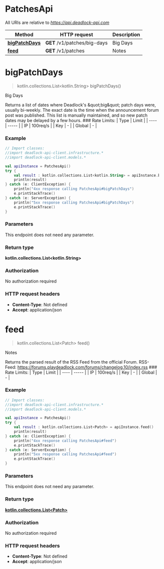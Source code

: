 # PatchesApi

All URIs are relative to *https://api.deadlock-api.com*

| Method | HTTP request | Description |
| ------------- | ------------- | ------------- |
| [**bigPatchDays**](PatchesApi.md#bigPatchDays) | **GET** /v1/patches/big-days | Big Days |
| [**feed**](PatchesApi.md#feed) | **GET** /v1/patches | Notes |


<a id="bigPatchDays"></a>
# **bigPatchDays**
> kotlin.collections.List&lt;kotlin.String&gt; bigPatchDays()

Big Days

 Returns a list of dates where Deadlock&#39;s \&quot;big\&quot; patch days were, usually bi-weekly. The exact date is the time when the announcement forum post was published.  This list is manually maintained, and so new patch dates may be delayed by a few hours.  ### Rate Limits: | Type | Limit | | ---- | ----- | | IP | 100req/s | | Key | - | | Global | - |     

### Example
```kotlin
// Import classes:
//import deadlock-api-client.infrastructure.*
//import deadlock-api-client.models.*

val apiInstance = PatchesApi()
try {
    val result : kotlin.collections.List<kotlin.String> = apiInstance.bigPatchDays()
    println(result)
} catch (e: ClientException) {
    println("4xx response calling PatchesApi#bigPatchDays")
    e.printStackTrace()
} catch (e: ServerException) {
    println("5xx response calling PatchesApi#bigPatchDays")
    e.printStackTrace()
}
```

### Parameters
This endpoint does not need any parameter.

### Return type

**kotlin.collections.List&lt;kotlin.String&gt;**

### Authorization

No authorization required

### HTTP request headers

 - **Content-Type**: Not defined
 - **Accept**: application/json

<a id="feed"></a>
# **feed**
> kotlin.collections.List&lt;Patch&gt; feed()

Notes

 Returns the parsed result of the RSS Feed from the official Forum.  RSS-Feed: https://forums.playdeadlock.com/forums/changelog.10/index.rss  ### Rate Limits: | Type | Limit | | ---- | ----- | | IP | 100req/s | | Key | - | | Global | - |     

### Example
```kotlin
// Import classes:
//import deadlock-api-client.infrastructure.*
//import deadlock-api-client.models.*

val apiInstance = PatchesApi()
try {
    val result : kotlin.collections.List<Patch> = apiInstance.feed()
    println(result)
} catch (e: ClientException) {
    println("4xx response calling PatchesApi#feed")
    e.printStackTrace()
} catch (e: ServerException) {
    println("5xx response calling PatchesApi#feed")
    e.printStackTrace()
}
```

### Parameters
This endpoint does not need any parameter.

### Return type

[**kotlin.collections.List&lt;Patch&gt;**](Patch.md)

### Authorization

No authorization required

### HTTP request headers

 - **Content-Type**: Not defined
 - **Accept**: application/json

